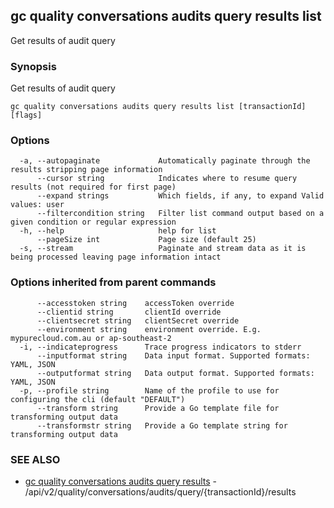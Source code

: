 ## gc quality conversations audits query results list

Get results of audit query

### Synopsis

Get results of audit query

```
gc quality conversations audits query results list [transactionId] [flags]
```

### Options

```
  -a, --autopaginate             Automatically paginate through the results stripping page information
      --cursor string            Indicates where to resume query results (not required for first page)
      --expand strings           Which fields, if any, to expand Valid values: user
      --filtercondition string   Filter list command output based on a given condition or regular expression
  -h, --help                     help for list
      --pageSize int             Page size (default 25)
  -s, --stream                   Paginate and stream data as it is being processed leaving page information intact
```

### Options inherited from parent commands

```
      --accesstoken string    accessToken override
      --clientid string       clientId override
      --clientsecret string   clientSecret override
      --environment string    environment override. E.g. mypurecloud.com.au or ap-southeast-2
  -i, --indicateprogress      Trace progress indicators to stderr
      --inputformat string    Data input format. Supported formats: YAML, JSON
      --outputformat string   Data output format. Supported formats: YAML, JSON
  -p, --profile string        Name of the profile to use for configuring the cli (default "DEFAULT")
      --transform string      Provide a Go template file for transforming output data
      --transformstr string   Provide a Go template string for transforming output data
```

### SEE ALSO

* [gc quality conversations audits query results](gc_quality_conversations_audits_query_results.html)	 - /api/v2/quality/conversations/audits/query/{transactionId}/results


